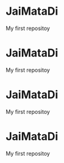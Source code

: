 # JaiMataDi
My first repositoy

# JaiMataDi
My first repositoy

# JaiMataDi
My first repositoy

# JaiMataDi
My first repositoy
